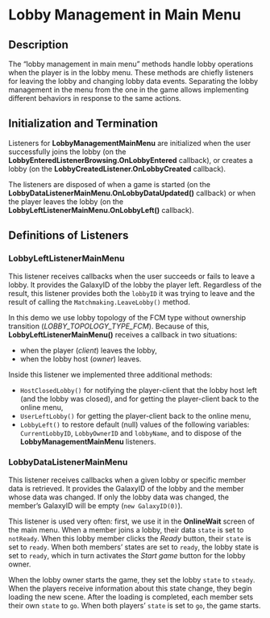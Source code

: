 # Lobby Management in Main Menu

## Description

The “lobby management in main menu” methods handle lobby operations when the player is in the lobby menu. These methods are chiefly listeners for leaving the lobby and changing lobby data events. Separating the lobby management in the menu from the one in the game allows implementing different behaviors in response to the same actions.

## Initialization and Termination

Listeners for **LobbyManagementMainMenu** are initialized when the user successfully joins the lobby (on the **LobbyEnteredListenerBrowsing.OnLobbyEntered** callback), or creates a lobby (on the **LobbyCreatedListener.OnLobbyCreated** callback).

The listeners are disposed of when a game is started (on the **LobbyDataListenerMainMenu.OnLobbyDataUpdated()** callback) or when the player leaves the lobby (on the **LobbyLeftListenerMainMenu.OnLobbyLeft()** callback).

## Definitions of Listeners

### LobbyLeftListenerMainMenu

This listener receives callbacks when the user succeeds or fails to leave a lobby. It provides the GalaxyID of the lobby the player left. Regardless of the result, this listener provides both the `lobbyID` it was trying to leave and the result of calling the `Matchmaking.LeaveLobby()` method.

In this demo we use lobby topology of the FCM type without ownership transition (*LOBBY_TOPOLOGY_TYPE_FCM*). Because of this, **LobbyLeftListenerMainMenu()** receives a callback in two situations:

- when the player (*client*) leaves the lobby,
- when the lobby host (*owner*) leaves.

Inside this listener we implemented three additional methods:

- `HostClosedLobby()` for notifying the player-client that the lobby host left (and the lobby was closed), and for getting the player-client back to the online menu,
- `UserLeftLobby()` for getting the player-client back to the online menu,
- `LobbyLeft()` to restore default (null) values of the following variables: `CurrentLobbyID`, `LobbyOwnerID` and `lobbyName`, and to dispose of the **LobbyManagementMainMenu** listeners.

### LobbyDataListenerMainMenu

This listener receives callbacks when a given lobby or specific member data is retrieved. It provides the GalaxyID of the lobby and the member whose data was changed. If only the lobby data was changed, the member’s GalaxyID will be empty (`new GalaxyID(0)`).

This listener is used very often: first, we use it in the **OnlineWait** screen of the main menu. When a member joins a lobby, their data `state` is set to `notReady`. When this lobby member clicks the *Ready* button, their `state` is set to `ready`. When both members’ states are set to `ready`, the lobby state is set to `ready`, which in turn activates the *Start game* button for the lobby owner.

When the lobby owner starts the game, they set the lobby `state` to `steady`. When the players receive information about this state change, they begin loading the new scene. After the loading is completed, each member sets their own `state` to `go`. When both players’ `state` is set to `go`, the game starts.

